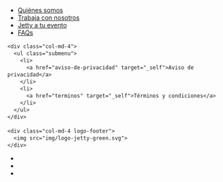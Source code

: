 <!-- <div class="container footer">

  <div class="row">
    <div class="col-md-10">
      <div class="row">
        <div class="col-md-12">
          <ul class="submenu">
            <li>
              <a href="conductor" target="_self">Trabaja con nosotros</a>
            </li>
            <li>
              <a href="eventos" target="_self">Jetty a tu evento</a>
            </li>
            <li>
              <a href="faqs" target="_self">FAQs</a>
            </li>
            <li>
              <a href="aviso-de-privacidad" target="_self">Aviso de privacidad</a>
            </li>
            <li>
              <a href="terminos" target="_self">Términos y condiciones</a>
            </li>
          </ul>
        </div>
      </div>
    </div>
    <div class="col-md-2 text-center logo-footer">
      <img src="img/logo-jetty-green.svg">
    </div>
  </div>

  <div class="row">
    <div class="col-md-12">
      <ul class="social text-center">
        <li class="social-mobile">
          <a href="https://www.facebook.com/JettyMX/" target="_blank" class="social-fb"></a>
        </li>
        <li class="social-mobile">
          <a href="https://twitter.com/jettymx" target="_blank" class="social-tw"></a>
        </li>
        <li class="social-mobile">
          <a href="https://www.instagram.com/jetty.mx" target="_blank" class="social-ins"></a>
        </li>
      </ul>
    </div>
  </div>

</div> -->

<div class="container footer">

  <div class="row">
    <div class="col-md-4">
      <ul class="submenu">
        <li>
          <a href="quienes">Quiénes somos</a>
        </li>
        <li>
          <a href="conductor" target="_self">Trabaja con nosotros</a>
        </li>
        <li>
          <a href="eventos" target="_self">Jetty a tu evento</a>
        </li>
        <li>
          <a href="faqs" target="_self">FAQs</a>
        </li>
      </ul>
    </div>

    <div class="col-md-4">
      <ul class="submenu">
        <li>
          <a href="aviso-de-privacidad" target="_self">Aviso de privacidad</a>
        </li>
        <li>
          <a href="terminos" target="_self">Términos y condiciones</a>
        </li>
      </ul>
    </div>

    <div class="col-md-4 logo-footer">
      <img src="img/logo-jetty-green.svg">
    </div>
  </div>

  <div class="row">
    <div class="col-md-12">
      <ul class="social text-center">
        <li class="social-mobile">
          <a href="https://www.facebook.com/JettyMX/" target="_blank" class="social-fb"></a>
        </li>
        <li class="social-mobile">
          <a href="https://twitter.com/jettymx" target="_blank" class="social-tw"></a>
        </li>
        <li class="social-mobile">
          <a href="https://www.instagram.com/jetty.mx" target="_blank" class="social-ins"></a>
        </li>
      </ul>
    </div>
  </div>

</div>